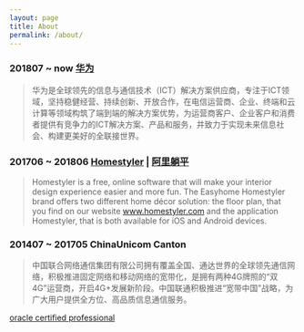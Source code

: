 ```yaml
---
layout: page
title: About
permalink: /about/
---
```


### 201807 ~ now [华为](https://www.huawei.com/)
> 华为是全球领先的信息与通信技术（ICT）解决方案供应商，专注于ICT领域，坚持稳健经营、持续创新、开放合作，在电信运营商、企业、终端和云计算等领域构筑了端到端的解决方案优势，为运营商客户、企业客户和消费者提供有竞争力的ICT解决方案、产品和服务，并致力于实现未来信息社会、构建更美好的全联接世界。

### 201706 ~ 201806 [Homestyler](https://www.homestyler.com/) | [阿里躺平](https://www.tangping.com/)
> Homestyler is a free, online software that will make your interior design experience easier and more fun. The Easyhome Homestyler brand offers two different home décor solution: the floor plan, that you find on our website www.homestyler.com and the application Homestyler, that is both available for iOS and Android devices.

### 201407 ~ 201705 ChinaUnicom Canton 
>中国联合网络通信集团有限公司拥有覆盖全国、通达世界的全球领先通信网络，积极推进固定网络和移动网络的宽带化，是拥有两种4G牌照的“双4G”运营商，开启4G+发展新阶段。中国联通积极推进“宽带中国”战略，为广大用户提供全方位、高品质信息通信服务。  

[oracle certified professional](https://greenwichmt.github.io/resume/eCertificate.pdf)
